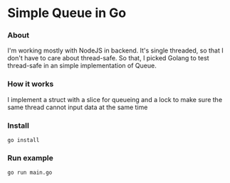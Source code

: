 # Simple Queue in Go

### About
I'm working mostly with NodeJS in backend. It's single threaded, so that I don't have to care about thread-safe. So that, I picked Golang to test thread-safe in an simple implementation of Queue.

### How it works
I implement a struct with a slice for queueing and a lock to make sure the same thread cannot input data at the same time

### Install
```
go install
```


### Run example

```
go run main.go
```
